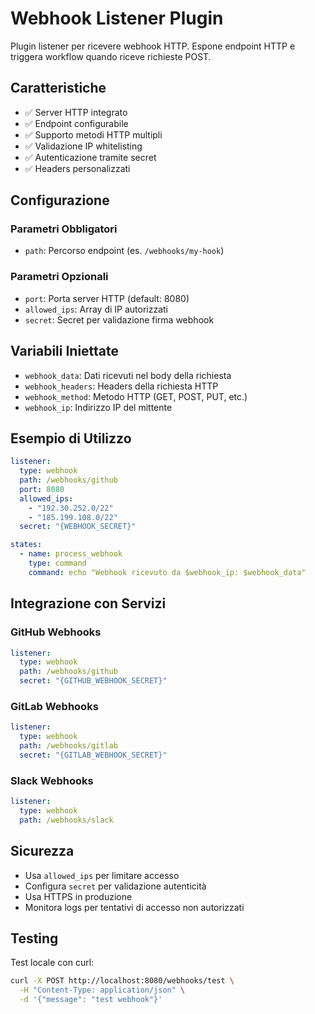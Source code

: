 # Webhook Listener Plugin

Plugin listener per ricevere webhook HTTP. Espone endpoint HTTP e triggera workflow quando riceve richieste POST.

## Caratteristiche

- ✅ Server HTTP integrato
- ✅ Endpoint configurabile
- ✅ Supporto metodi HTTP multipli
- ✅ Validazione IP whitelisting
- ✅ Autenticazione tramite secret
- ✅ Headers personalizzati

## Configurazione

### Parametri Obbligatori

- `path`: Percorso endpoint (es. `/webhooks/my-hook`)

### Parametri Opzionali

- `port`: Porta server HTTP (default: 8080)
- `allowed_ips`: Array di IP autorizzati
- `secret`: Secret per validazione firma webhook

## Variabili Iniettate

- `webhook_data`: Dati ricevuti nel body della richiesta
- `webhook_headers`: Headers della richiesta HTTP
- `webhook_method`: Metodo HTTP (GET, POST, PUT, etc.)
- `webhook_ip`: Indirizzo IP del mittente

## Esempio di Utilizzo

```yaml
listener:
  type: webhook
  path: /webhooks/github
  port: 8080
  allowed_ips:
    - "192.30.252.0/22"
    - "185.199.108.0/22"
  secret: "{WEBHOOK_SECRET}"

states:
  - name: process_webhook
    type: command
    command: echo "Webhook ricevuto da $webhook_ip: $webhook_data"
```

## Integrazione con Servizi

### GitHub Webhooks
```yaml
listener:
  type: webhook
  path: /webhooks/github
  secret: "{GITHUB_WEBHOOK_SECRET}"
```

### GitLab Webhooks
```yaml
listener:
  type: webhook
  path: /webhooks/gitlab
  secret: "{GITLAB_WEBHOOK_SECRET}"
```

### Slack Webhooks
```yaml
listener:
  type: webhook
  path: /webhooks/slack
```

## Sicurezza

- Usa `allowed_ips` per limitare accesso
- Configura `secret` per validazione autenticità
- Usa HTTPS in produzione
- Monitora logs per tentativi di accesso non autorizzati

## Testing

Test locale con curl:
```bash
curl -X POST http://localhost:8080/webhooks/test \
  -H "Content-Type: application/json" \
  -d '{"message": "test webhook"}'
```